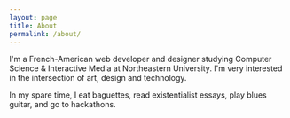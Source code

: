 ```yaml
---
layout: page
title: About
permalink: /about/
---
```


I'm a French-American web developer and designer studying Computer Science & Interactive Media at Northeastern University. I'm very interested in the intersection of art, design and technology.

In my spare time, I eat baguettes, read existentialist essays, play blues guitar, and go to hackathons.